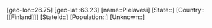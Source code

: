 ﻿---
location: [63.23,26.75]
type: City
tags:
- geo/City


SpocWebEntityId: 33362
isDeleted: false
confidential: public

---
[geo-lon::26.75]
[geo-lat::63.23]
[name::Pielavesi]
[State::]
[Country::[[Finland]]]
[StateId::]
[Population::]
[Unknown::]

